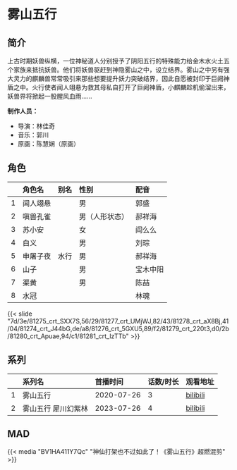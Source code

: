 # 雾山五行



## 简介

上古时期妖兽纵横，一位神秘道人分别授予了阴阳五行的特殊能力给金木水火土五个家族来抵抗妖兽。他们将妖兽驱赶到神隐雾山之中，设立结界。雾山之中另有强大灵力的麒麟兽常常吸引来那些想要提升妖力突破结界，因此自愿被封印于巨阙神盾之中。火行使者闻人翊悬为救其母私自打开了巨阙神盾，小麒麟趁机偷溜出来，妖兽界将掀起一股腥风血雨……

**制作人员：**
- 导演：林佳奇
- 音乐：郭川
- 原画：陈慧娴（原画）

## 角色

|     |   角色名   |   别名  | 性别 |  配音  |
|:--- |:------  |:----      |:---  |:--   |
| 1 | 闻人翊悬 |  | 男 | 郭盛 |
| 2 | 嗔兽孔雀 |  | 男（人形状态） | 郝祥海 |
| 3 | 苏小安 |  | 女 | 阎么么 |
| 4 | 白义 |  | 男 | 刘琮 |
| 5 | 申屠子夜 | 水行 | 男 | 郝祥海 |
| 6 | 山子 |  | 男 | 宝木中阳 |
| 7 | 渠黄 |  | 男 | 陈喆 |
| 8 | 水冠 |  |  | 林魂 |

{{< slide "7d/3e/81275_crt_SXX7S,56/29/81277_crt_UMjWJ,82/43/81278_crt_aX8Bj,41/04/81274_crt_J44bG,de/a8/81276_crt_5GXU5,89/f2/81279_crt_220t3,d0/2b/81280_crt_Apuae,94/c1/81281_crt_lzTTb" >}}

## 系列

|     | 系列名  | 首播时间       | 话数/时长 | 观看地址                                                      |
|:----|:-----|:-----------|:------|:----------------------------------------------------------|
| 1   | 雾山五行 | 2020-07-26 | 3     | [bilibili](https://www.bilibili.com/bangumi/play/ss33323) |
| 2 | 雾山五行 犀川幻紫林 | 2023-07-26 | 4 | [bilibili](https://www.bilibili.com/bangumi/play/ep763840)  |

## MAD

{{< media "BV1HA411Y7Qc"
"神仙打架也不过如此了！《雾山五行》超燃混剪" >}}

        
